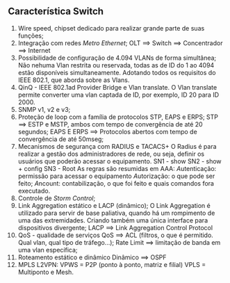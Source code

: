 ## Característica Switch 
1. Wire speed, chipset dedicado para realizar grande parte de suas funções;
2. Integração com redes *Metro Ethernet*;
OLT ==> Switch ==> Concentrador ==> Internet 
3. Possibilidade de configuração de 4.094 VLANs de forma simultânea;
Não nehuma Vlan restrita ou reservada, todas as de ID do 1 ao 4094 estão disponíveis simultaneamente. Adotando todos os requisitos do IEEE 802.1, que aborda sobre as Vlans.  
4. QinQ - IEEE 802.1ad Provider Bridge e Vlan translate. 
O Vlan translate permite converter uma vlan captada de ID, por exemplo, ID 20 para ID 2000.
5. SNMP v1, v2 e v3;
6. Proteção de loop com a família de protocolos STP, EAPS e ERPS;
STP ==> ESTP e MSTP, ambos com tempo de convergência de até 20 segundos; 
EAPS E ERPS ==> Protocolos abertos com tempo de convergência de até 50mseg;
7. Mecanismos de segurança com RADIUS e TACACS+
O Radius é para realizar a gestão dos administradores de rede, ou seja, definir os usuários que poderão acessar o equipamento. 
SN1 - show
SN2 - show + config 
SN3 - Root
As regras são resumidas em AAA: 
*A*utenticação: permissão para acessar o equipamento
*A*utorização: o que pode ser feito;
*A*ncount: contabilização, o que foi feito e quais comandos fora executado. 
8. Controle de *Storm Control*;
9. Link Aggregation estático e LACP (dinâmico); 
O Link Aggregation é utilizado para servir de base paliativa, quando há um rompimento de uma das extremidades. Criando também uma única interface para dispositivos divergente; 
LACP ==> Link Aggregation Control Protocol 
10. QoS - qualidade de serviços 
QoS ==> ACL (filtros, o que é permitido. Qual vlan, qual tipo de tráfego...);
Rate Limit ==> limitação de banda em uma vlan específica; 
11. Roteamento estático e dinâmico 
Dinâmico ==> OSPF 
12. MPLS L2VPN:
VPWS = P2P (ponto à ponto, matriz e filial) 
VPLS = Multiponto e Mesh. 